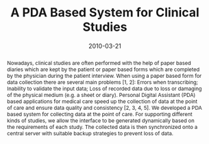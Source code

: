 ---
abstract: 'Nowadays, clinical studies are often performed with the help of paper based
  diaries which are kept by the patient or paper based forms which are completed by
  the physician during the patient interview. When using a paper based form for data
  collection there are several main problems [1, 2]: Errors when transcribing; Inability
  to validate the input data; Loss of recorded data due to loss or damaging of the
  physical medium (e.g. a sheet or diary). Personal Digital Assistant (PDA) based
  applications for medical care speed up the collection of data at the point of care
  and ensure data quality and consistency [2, 3, 4, 5]. We developed a PDA based system
  for collecting data at the point of care. For supporting different kinds of studies,
  we allow the interface to be generated dynamically based on the requirements of
  each study. The collected data is then synchronized onto a central server with suitable
  backup strategies to prevent loss of data.'
authors:
- Wolfgang Schramm
- Harald Köstinger
- Thomas Grechenig
date: '2010-03-21'
featured: false
links:
- name: Publik
  url: https://publik.tuwien.ac.at/showentry.php?ID=194250&lang=2
publication_types:
- '1'
publishDate: '2010-03-21'
specifics: 'Vortrag: 1st IEEE-AMA Medical Technology Conference on Individualized
  Healthcare, Washington, USA; 21.03.2010 - 23.03.2010; in: "Proceedings of the 1st
  IEEE-AMA Medical Technology Conference on Individualized Healthcare", (2010), 1
  S.'
title: A PDA Based System for Clinical Studies
url_pdf: ''
---